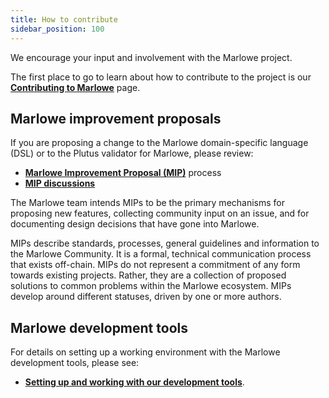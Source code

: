 ```yaml
---
title: How to contribute
sidebar_position: 100
---
```


We encourage your input and involvement with the Marlowe project. 

The first place to go to learn about how to contribute to the project is our **[Contributing to Marlowe](https://github.com/input-output-hk/marlowe-cardano/blob/main/CONTRIBUTING.adoc)** page. 

## Marlowe improvement proposals

If you are proposing a change to the Marlowe domain-specific language (DSL) or to the Plutus validator for Marlowe, please review: 

- **[Marlowe Improvement Proposal (MIP)](https://github.com/input-output-hk/MIPs)** process 
- **[MIP discussions](https://github.com/input-output-hk/MIPs/discussions)** 

The Marlowe team intends MIPs to be the primary mechanisms for proposing new features, collecting community input on an issue, and for documenting design decisions that have gone into Marlowe. 

MIPs describe standards, processes, general guidelines and information to the Marlowe Community. It is a formal, technical communication process that exists off-chain. MIPs do not represent a commitment of any form towards existing projects. Rather, they are a collection of proposed solutions to common problems within the Marlowe ecosystem. MIPs develop around different statuses, driven by one or more authors. 

## Marlowe development tools

For details on setting up a working environment with the Marlowe development tools, please see: 

- **[Setting up and working with our development tools](https://github.com/input-output-hk/marlowe-cardano/blob/main/CONTRIBUTING.adoc#setting-up-and-working-with-our-development-tools)**. 


